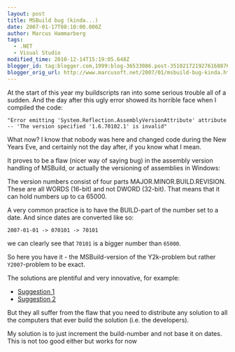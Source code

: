 ```yaml
---
layout: post
title: MSBuild bug (kinda...)
date: 2007-01-17T08:10:00.000Z
author: Marcus Hammarberg
tags:
  - .NET
  - Visual Studio
modified_time: 2010-12-14T15:19:05.648Z
blogger_id: tag:blogger.com,1999:blog-36533086.post-3510217219276168876
blogger_orig_url: http://www.marcusoft.net/2007/01/msbuild-bug-kinda.html
---
```


At the start of this year my buildscripts ran into some serious trouble all of a sudden. And the day after this ugly error showed its horrible face when I compiled the code:

`"Error emitting 'System.Reflection.AssemblyVersionAttribute' attribute -- 'The version specified '1.6.70102.1' is invalid"`

What now? I know that nobody was here and changed code during the New Years Eve, and certainly not the day after, if you know what I mean.

It proves to be a flaw (nicer way of saying bug) in the assembly version handling of MSBuild, or actually the versioning of assemblies in Windows:

The version numbers consist of four parts MAJOR.MINOR.BUILD.REVISION. These are all WORDS (16-bit) and not DWORD (32-bit). That means that it can hold numbers up to ca 65000.

A very common practice is to have the BUILD-part of the number set to a date. And since dates are converted like so:

`2007-01-01 -> 070101 -> 70101`

we can clearly see that `70101` is a bigger number than `65000`.

So here you have it - the MSBuild-version of the Y2k-problem but rather `Y2007`-problem to be exact.

The solutions are plentiful and very innovative, for example:

- [Suggestion 1](http://forums.microsoft.com/MSDN/ShowPost.aspx?PostID=1066500&SiteID=1)
- [Suggestion 2](http://forums.microsoft.com/MSDN/ShowPost.aspx?PostID=940650&SiteID=1)

But they all suffer from the flaw that you need to distribute any solution to all the computers that ever build the solution (i.e. the developers).

My solution is to just increment the build-number and not base it on dates. This is not too good either but works for now
